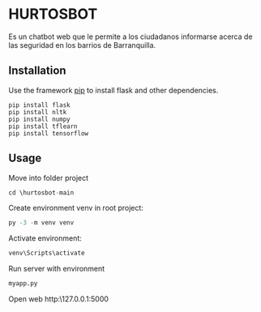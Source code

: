 # HURTOSBOT

Es un chatbot web que le permite a los ciudadanos informarse acerca de las seguridad en los barrios de Barranquilla.

## Installation

Use the framework [pip](https://pip.pypa.io/en/stable/) to install flask and other dependencies.

```
pip install flask
pip install nltk 
pip install numpy
pip install tflearn
pip install tensorflow 
```

## Usage
Move into folder project

```python
cd \hurtosbot-main
```

Create environment venv in root project:

```python
py -3 -m venv venv
```

Activate environment:
```python
venv\Scripts\activate
```

Run server with environment
```python
myapp.py
```

Open web http:\\127.0.0.1:5000

